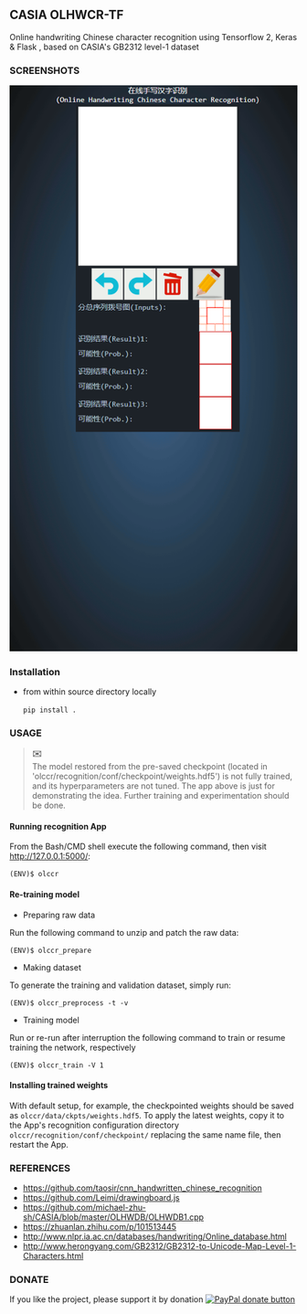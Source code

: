 ## CASIA OLHWCR-TF

Online handwriting Chinese character recognition using Tensorflow 2, Keras & Flask , based on CASIA's GB2312 level-1 dataset

### SCREENSHOTS

![screenshots](https://raw.githubusercontent.com/Jesseatgao/casia-olhwcr-tf/conv_with_blstm/docs/recognition.gif)

### Installation

* from within source directory locally

    `pip install .`

### USAGE

>**:envelope:**\
> The model restored from the pre-saved checkpoint (located in 'olccr/recognition/conf/checkpoint/weights.hdf5')
> is not fully trained, and its hyperparameters are not tuned. The app above
> is just for demonstrating the idea. Further training and experimentation should be done.

#### Running recognition App

From the Bash/CMD shell execute the following command, then visit http://127.0.0.1:5000/:

```shell
(ENV)$ olccr
```

#### Re-training model

* Preparing raw data

Run the following command to unzip and patch the raw data:

```shell
(ENV)$ olccr_prepare
```

* Making dataset

To generate the training and validation dataset, simply run:

```shell
(ENV)$ olccr_preprocess -t -v
```

* Training model

Run or re-run after interruption the following command to train or resume training the network, respectively

```shell
(ENV)$ olccr_train -V 1
```

#### Installing trained weights 

With default setup, for example, the checkpointed weights should be saved as `olccr/data/ckpts/weights.hdf5`. To apply
the latest weights, copy it to the App's recognition configuration directory `olccr/recognition/conf/checkpoint/` 
replacing the same name file, then restart the App.

### REFERENCES

* https://github.com/taosir/cnn_handwritten_chinese_recognition
* https://github.com/Leimi/drawingboard.js
* https://github.com/michael-zhu-sh/CASIA/blob/master/OLHWDB/OLHWDB1.cpp
* https://zhuanlan.zhihu.com/p/101513445
* http://www.nlpr.ia.ac.cn/databases/handwriting/Online_database.html
* http://www.herongyang.com/GB2312/GB2312-to-Unicode-Map-Level-1-Characters.html

### DONATE

If you like the project, please support it by donation
[![PayPal donate button](https://img.shields.io/badge/paypal-donate-yellow.svg)](
    https://www.paypal.com/cgi-bin/webscr?cmd=_xclick&business=changxigao@gmail.com&item_name=Support%20me%20by%20donating&currency_code=USD)